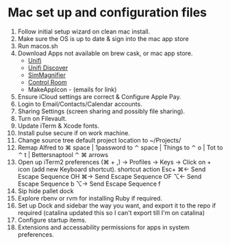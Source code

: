# Mac set up and configuration files

1. Follow initial setup wizard on clean mac install.
2. Make sure the OS is up to date & sign into the mac app store
3. Run macos.sh
4. Download Apps not available on brew cask, or mac app store.
    - [Unifi](https://www.ui.com/download/unifi/unifi-ap-ac-lite)
    - [Unifi Discover](https://www.ui.com/download/utilities/default/default/ubiquiti-discovery-tool-chrome-app)
    - [SimMagnifier](http://www.microedition.biz/simMagnifier/index.html)
    - [Control Room](https://github.com/twostraws/ControlRoom?utm_campaign=iOS%2BDev%2BWeekly&utm_medium=web&utm_source=iOS%2BDev%2BWeekly%2BIssue%2B443)
    - MakeAppIcon - (emails for link)
5. Ensure iCloud settings are correct & Configure Apple Pay.
6. Login to Email/Contacts/Calendar accounts.
7. Sharing Settings (screen sharing and possibly file sharing).
8. Turn on Filevault.
9. Update iTerm & Xcode fonts.
10. Install pulse secure if on work machine.
11. Change source tree default project location to ~/Projects/
12. Remap Alfred to ⌘ space | 1password to ⌃ space | Things to ⌃ o | Tot to ⌃ t | Bettersnaptool ⌃ ⌘ arrows 
13. Open up iTerm2 preferences (⌘ + ,) -> Profiles -> Keys -> Click on + icon (add new Keyboard shortcut).
    shortcut	action	Esc+
    ⌘←	Send Escape Sequence	OH
    ⌘→	Send Escape Sequence	OF
    ⌥←	Send Escape Sequence	b
    ⌥→	Send Escape Sequence	f
14. Sip hide pallet dock
15. Explore rbenv or rvm for installing Ruby if required.
16. Set up Dock and sidebar the way you want, and export it to the repo if required (catalina updated this so I can't export till I'm on catalina)
17. Configure startup items.
18. Extensions and accessability permissions for apps in system preferences.
